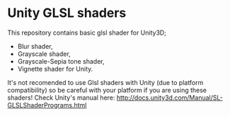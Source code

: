 Unity GLSL shaders
=========================
This repository contains basic glsl shader for Unity3D;
- Blur shader,
- Grayscale shader,
- Grayscale-Sepia tone shader,
- Vignette shader for Unity.

It's not recomended to use Glsl shaders with Unity (due to platform compatibility) so be careful with your platform if you are using these shaders!
Check Unity's manual here: http://docs.unity3d.com/Manual/SL-GLSLShaderPrograms.html